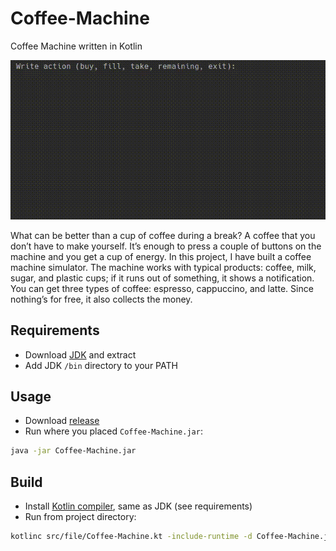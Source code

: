 # Coffee-Machine

Coffee Machine written in Kotlin

![](Coffee-Machine.gif)

What can be better than a cup of coffee during a break? A coffee that you don’t have to make yourself. 
It’s enough to press a couple of buttons on the machine and you get a cup of energy. 
In this project, I have built a coffee machine simulator. 
The machine works with typical products: coffee, milk, sugar, and plastic cups; if it runs out of something, it shows a notification.
You can get three types of coffee: espresso, cappuccino, and latte. Since nothing’s for free, it also collects the money.

## Requirements
- Download [JDK][openjdk-14] and extract
- Add JDK `/bin` directory to your PATH

## Usage
- Download [release]
- Run where you placed `Coffee-Machine.jar`:
```sh
java -jar Coffee-Machine.jar
```

## Build
- Install [Kotlin compiler][kotlinc], same as JDK (see requirements)
- Run from project directory:
```sh
kotlinc src/file/Coffee-Machine.kt -include-runtime -d Coffee-Machine.jar
```

[openjdk-14]: http://jdk.java.net/14/
[kotlinc]: https://github.com/JetBrains/kotlin/releases/latest
[hyperskill]: https://hyperskill.org/projects/196
[release]: https://github.com/royalpinto007/Coffee-Machine/releases
